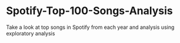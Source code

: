 # Spotify-Top-100-Songs-Analysis
Take a look at top songs in Spotify from each year and analysis using exploratory analysis
